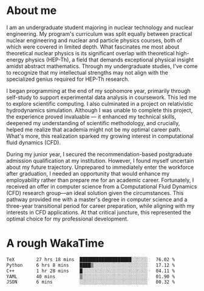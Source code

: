 # About me

I am an undergraduate student majoring in nuclear technology and nuclear engineering. My program's curriculum was split equally between practical nuclear engineering and nuclear and particle physics courses, both of which were covered in limited depth. What fascinates me most about theoretical nuclear physics is its significant overlap with theoretical high-energy physics (HEP-Th), a field that demands exceptional physical insight amidst abstract mathematics. Through my undergraduate studies, I've come to recognize that my intellectual strengths may not align with the specialized genius required for HEP-Th research.

I began programming at the end of my sophomore year, primarily through self-study to support experimental data analysis in coursework. This led me to explore scientific computing. I also culminated in a project on relativistic hydrodynamics simulation. Although I was unable to complete this project, the experience proved invaluable — it enhanced my technical skills, deepened my understanding of scientific methodology, and crucially, helped me realize that academia might not be my optimal career path. What's more, this realization sparked my growing interest in computational fluid dynamics (CFD).

During my junior year, I secured the recommendation-based postgraduate admission qualification at my institution. However, I found myself uncertain about my future trajectory. Unprepared to immediately enter the workforce after graduation, I needed an opportunity that would enhance my employability rather than prepare me for an academic career. Fortunately, I received an offer in computer science from a Computational Fluid Dynamics (CFD) research group—an ideal solution given the circumstances. This pathway provided me with a master's degree in computer science and a three-year transitional period for career preparation, while aligning with my interests in CFD applications. At that critical juncture, this represented the optimal choice for my professional development.

# A rough WakaTime

<!--START_SECTION:waka-->

```txt
TeX        27 hrs 18 mins  ███████████████████░░░░░░   76.02 %
Python     6 hrs 8 mins    ████▒░░░░░░░░░░░░░░░░░░░░   17.12 %
C++        1 hr 28 mins    █░░░░░░░░░░░░░░░░░░░░░░░░   04.11 %
YAML       40 mins         ▒░░░░░░░░░░░░░░░░░░░░░░░░   01.90 %
JSON       6 mins          ░░░░░░░░░░░░░░░░░░░░░░░░░   00.32 %
```

<!--END_SECTION:waka-->
